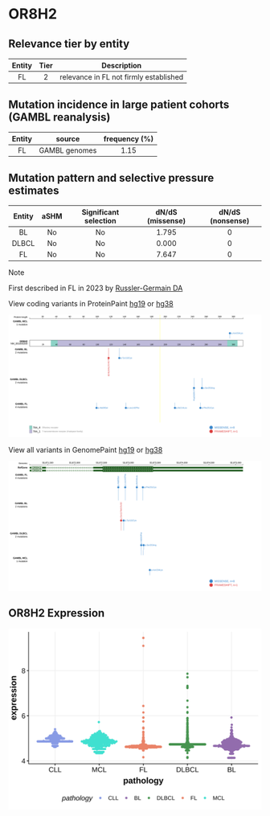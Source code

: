 # OR8H2

## Relevance tier by entity

|Entity|Tier|Description                           |
|:------:|:----:|--------------------------------------|
|FL    |2   |relevance in FL not firmly established|

## Mutation incidence in large patient cohorts (GAMBL reanalysis)

|Entity|source       |frequency (%)|
|:------:|:-------------:|:-------------:|
|FL    |GAMBL genomes|1.15         |

## Mutation pattern and selective pressure estimates

|Entity|aSHM|Significant selection|dN/dS (missense)|dN/dS (nonsense)|
|:------:|:----:|:---------------------:|:----------------:|:----------------:|
|BL    |No  |No                   |1.795           |0               |
|DLBCL |No  |No                   |0.000           |0               |
|FL    |No  |No                   |7.647           |0               |


> [!NOTE]
> First described in FL in 2023 by [Russler-Germain DA](https://pubmed.ncbi.nlm.nih.gov/37493986)


View coding variants in ProteinPaint [hg19](https://morinlab.github.io/LLMPP/GAMBL/OR8H2_protein.html)  or [hg38](https://morinlab.github.io/LLMPP/GAMBL/OR8H2_protein_hg38.html)

![image](images/proteinpaint/OR8H2_NM_001005200.svg)

View all variants in GenomePaint [hg19](https://morinlab.github.io/LLMPP/GAMBL/OR8H2.html)  or [hg38](https://morinlab.github.io/LLMPP/GAMBL/OR8H2_hg38.html)

![image](images/proteinpaint/OR8H2.svg)
## OR8H2 Expression
![image](images/gene_expression/OR8H2_by_pathology.svg)
<!-- ORIGIN: russler-germainMutationsAssociatedProgression2023a -->
